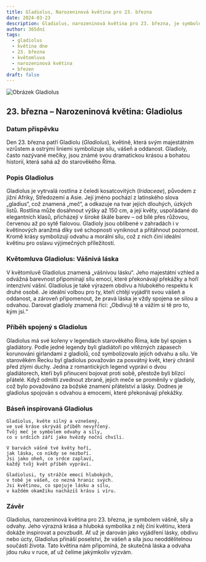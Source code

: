 ```yaml
---
title: Gladiolus, Narozeninová květina pro 23. března
date: 2024-03-23
description: Gladiolus, narozeninová květina pro 23. března, je symbolem Vášnivá láska. Objevte její jedinečný význam, fascinující příběhy a poezii, která oslavuje její krásu.
author: 365dní
tags:
  - gladiolus
  - květina dne
  - 23. března
  - květomluva
  - narozeninová květina
  - březen
draft: false
---
```


![Obrázek Gladiolus](https://cdn.pixabay.com/photo/2020/07/13/18/56/flowers-5401735_640.jpg#center)


## 23. března – Narozeninová květina: Gladiolus

### Datum příspěvku

Den 23. března patří Gladiolu (_Gladiolus_), květině, která svým majestátním vzrůstem a ostrými liniemi symbolizuje sílu, vášeň a oddanost. Gladioly, často nazývané mečíky, jsou známé svou dramatickou krásou a bohatou historií, která sahá až do starověkého Říma.

### Popis Gladiolus

Gladiolus je vytrvalá rostlina z čeledi kosatcovitých (_Iridaceae_), původem z jižní Afriky, Středozemí a Asie. Její jméno pochází z latinského slova „gladius“, což znamená „meč“, a odkazuje na tvar jejích dlouhých, úzkých listů. Rostlina může dosáhnout výšky až 150 cm, a její květy, uspořádané do elegantních klasů, přicházejí v široké škále barev – od bílé přes růžovou, červenou až po sytě fialovou. Gladioly jsou oblíbené v zahradách i v květinových aranžmá díky své schopnosti vyniknout a přitáhnout pozornost. Kromě krásy symbolizují odvahu a morální sílu, což z nich činí ideální květinu pro oslavu výjimečných příležitostí.

### Květomluva Gladiolus: Vášnivá láska

V květomluvě Gladiolus znamená „vášnivou lásku“. Jeho majestátní vzhled a odvážná barevnost připomínají sílu emocí, které překonávají překážky a hoří intenzivní vášní. Gladiolus je také výrazem obdivu a hlubokého respektu k druhé osobě. Je ideální volbou pro ty, kteří chtějí vyjádřit svou vášeň a oddanost, a zároveň připomenout, že pravá láska je vždy spojena se silou a odvahou. Darovat gladioly znamená říci: „Obdivuji tě a vážím si tě pro to, kým jsi.“

### Příběh spojený s Gladiolus

Gladiolus má své kořeny v legendách starověkého Říma, kde byl spojen s gladiátory. Podle jedné legendy byli gladiátoři po vítězných zápasech korunováni girlandami z gladiolů, což symbolizovalo jejich odvahu a sílu. Ve starověkém Řecku byl gladiolus považován za posvátný květ, který chránil před zlými duchy. Jedna z romantických legend vypráví o dvou gladiátorech, kteří byli přinuceni bojovat proti sobě, přestože byli blízcí přátelé. Když odmítli zvednout zbraně, jejich meče se proměnily v gladioly, což bylo považováno za božské znamení přátelství a lásky. Dodnes je gladiolus spojován s odvahou a emocemi, které překonávají překážky.

### Báseň inspirovaná Gladiolus

```
Gladiolus, květe silný a vznešený,  
ve své kráse skrýváš příběh nevyřčený.  
Tvůj meč je symbolem odvahy a síly,  
co v srdcích září jako hvězdy noční chvíli.

V barvách vášně tvé květy hoří,  
jak láska, co nikdy se nezboří.  
Jsi jako oheň, co srdce zaplaví,  
každý tvůj květ příběh vypráví.

Gladiolusi, ty strážče emocí hlubokých,  
v tobě je vášeň, co nezná hranic svých.  
Jsi květinou, co spojuje lásku a sílu,  
v každém okamžiku nacházíš krásu i víru.  
```

### Závěr

Gladiolus, narozeninová květina pro 23. března, je symbolem vášně, síly a odvahy. Jeho výrazná krása a hluboká symbolika z něj činí květinu, která dokáže inspirovat a povzbudit. Ať už je darován jako vyjádření lásky, obdivu nebo úcty, Gladiolus přináší poselství, že vášeň a síla jsou neoddělitelnou součástí života. Tato květina nám připomíná, že skutečná láska a odvaha jdou ruku v ruce, ať už čelíme jakýmkoliv výzvám.